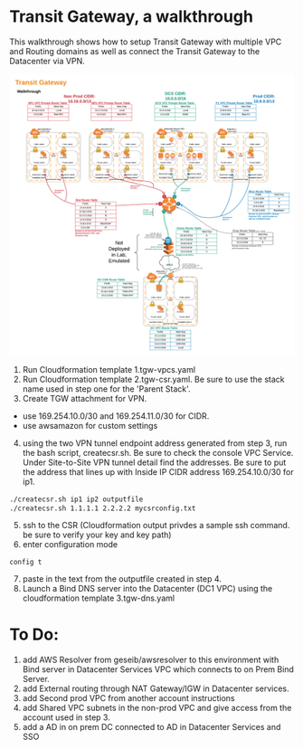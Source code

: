 # Transit Gateway, a walkthrough

This walkthrough shows how to setup Transit Gateway with multiple VPC and Routing domains as well as connect the Transit Gateway to the Datacenter via VPN.

![Speficy Details Screenshot](./images/HybridDiagram-TGW.png)

1. Run Cloudformation template 1.tgw-vpcs.yaml
2. Run Cloudformation template 2.tgw-csr.yaml. Be sure to use the stack name used in step one for the 'Parent Stack'.
3. Create TGW attachment for VPN.

- use 169.254.10.0/30 and 169.254.11.0/30 for CIDR.
- use awsamazon for custom settings

4. using the two VPN tunnel endpoint address generated from step 3, run the bash script, createcsr.sh. Be sure to check the console VPC Service. Under Site-to-Site VPN tunnel detail find the addresses. Be sure to put the address that lines up with Inside IP CIDR address 169.254.10.0/30 for ip1.

```
./createcsr.sh ip1 ip2 outputfile
./createcsr.sh 1.1.1.1 2.2.2.2 mycsrconfig.txt
```

5. ssh to the CSR (Cloudformation output privdes a sample ssh command. be sure to verify your key and key path)
6. enter configuration mode

```
config t
```

7. paste in the text from the outputfile created in step 4.
8. Launch a Bind DNS server into the Datacenter (DC1 VPC) using the cloudformation template 3.tgw-dns.yaml

# To Do:

1. add AWS Resolver from geseib/awsresolver to this environment with Bind server in Datacenter Services VPC which connects to on Prem Bind Server.
2. add External routing through NAT Gateway/IGW in Datacenter services.
3. add Second prod VPC from another account instructions
4. add Shared VPC subnets in the non-prod VPC and give access from the account used in step 3.
5. add a AD in on prem DC connected to AD in Datacenter Services and SSO
